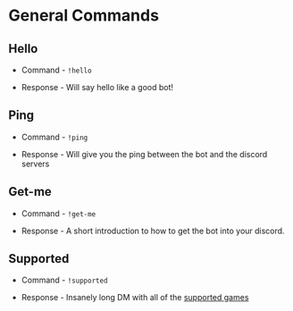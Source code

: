 # General Commands

## Hello

- Command - 
`!hello`

- Response - Will say hello like a good bot!

## Ping

- Command - 
`!ping`

- Response - Will give you the ping between the bot and the discord servers

## Get-me

- Command - `!get-me`

- Response - A short introduction to how to get the bot into your discord.

## Supported

- Command - `!supported`

- Response - Insanely long DM with all of the [supported games](/supported/)

